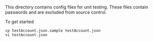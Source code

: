 This directory contains config files for unit testing.
These files contain passwords and are excluded from source control.

To get started

```
cp testAccount.json.sample testAccount.json
vi testAccount.json
```
